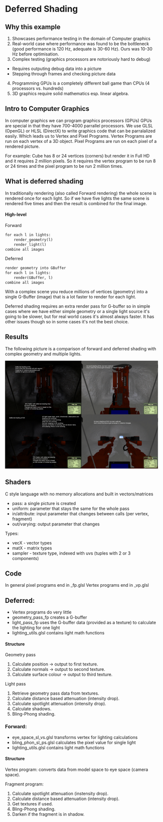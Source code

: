 # Deferred Shading

## Why this example
1. Showcases performance testing in the domain of Computer graphics
2. Real-world case where performance was found to be the bottleneck (good performance is 120 Hz, adequate is 30-60 Hz). Ours was 10-30 Hz before optimisation.
3. Complex testing (graphics processors are notoriously hard to debug)
 * Requires outputing debug data into a picture
 * Stepping through frames and checking picture data
4. Programming GPUs is a completely different ball game than CPUs (4 processors vs. hundreds)
5. 3D graphics require solid mathematics esp. linear algebra.

## Intro to Computer Graphics
In computer graphics we can program graphics processors (GPUs)
GPUs are special in that they have 700-4000 parrallel processors.
We use GLSL (OpenGL) or HLSL (DirectX) to write graphics code that can be parralalized easily.
Which leads us to Vertex and Pixel Programs.
Vertex Programs are run on each vertex of a 3D object.
Pixel Programs are run on each pixel of a rendered picture.

For example:
Cube has 8 or 24 vertices (corners) but render it in Full HD and it requires 2 million pixels.
So it requires the vertex program to be run 8 or 24 times and the pixel program to be run 2 million times.

## What is deferred shading
In traditionally rendering (also called Forward rendering) the whole scene is rendered once for each light. So if we have five lights the same scene is rendered five times and then the result is combined for the final image.

#### High-level
Forward
```
for each l in lights:
    render_geometry(l)
    render_light(l)
combine all images
```

Deferred
```
render geometry into GBuffer
for each l in lights:
    render(GBuffer, l)
combine all images
```

With a complex scene you reduce millions of vertices (geometry) into a single G-Buffer (image) that is a lot faster to render for each light.

Deferred shading requires an extra render pass for G-buffer so in simple cases where we have either simple geometry or a single light source it's going to be slower, but for real world cases it's almost always faster. It has other issues though so in some cases it's not the best choice.


## Results
The following picture is a comparison of forward and deferred shading with complex geometry and multiple lights.

![Performance comparison](Hydra_deferred_shading_performance_comparison.png)

## Shaders
C style language with no memory allocations and built in vectors/matrices

* pass: a single picture is created
* uniform: parameter that stays the same for the whole pass
* in/attribute: input parameter that changes between calls (per vertex, fragment)
* out/varying: output parameter that changes

Types:
* vecX - vector types
* matX - matrix types
* sampler - texture type, indexed with uvs (tuples with 2 or 3 components)

## Code
In general pixel programs end in \_fp.glsl
Vertex programs end in \_vp.glsl

## Deferred:
* Vertex programs do very little
* geometry_pass_fp creates a G-buffer
* light_pass_fp uses the G-buffer data (provided as a texture) to calculate the lighting for one light
* lighting_utils.glsl contains light math functions

#### Structure
Geometry pass
1. Calculate position -> output to first texture.
2. Calculate normals -> output to second texture.
3. Calculate surface colour -> output to third texture.

Light pass
1. Retrieve geometry pass data from textures.
2. Calculate distance based attenuation (intensity drop).
3. Calculate spotlight attenuation (intensity drop).
4. Calculate shadows.
5. Bling-Phong shading.


### Forward:
* eye_space_sl_vs.glsl transforms vertex for lighting calculations
* bling_phon_sl_ps.glsl calculates the pixel value for single light
* lighting_utils.glsl contains light math functions

#### Structure
Vertex program: converts data from model space to eye space (camera space).

Fragment program:
1. Calculate spotlight attenuation (instensity drop).
2. Calculate distance based attenuation (intensity drop).
3. Get textures if used.
4. Bling-Phong shading.
5. Darken if the fragment is in shadow.
